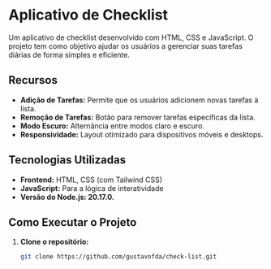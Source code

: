 # Aplicativo de Checklist

Um aplicativo de checklist desenvolvido com HTML, CSS e JavaScript. O projeto tem como objetivo ajudar os usuários a gerenciar suas tarefas diárias de forma simples e eficiente.

## Recursos

- **Adição de Tarefas:** Permite que os usuários adicionem novas tarefas à lista.
- **Remoção de Tarefas:** Botão para remover tarefas específicas da lista.
- **Modo Escuro:** Alternância entre modos claro e escuro.
- **Responsividade:** Layout otimizado para dispositivos móveis e desktops.

## Tecnologias Utilizadas

- **Frontend:** HTML, CSS (com Tailwind CSS)
- **JavaScript:** Para a lógica de interatividade
- **Versão do Node.js: 20.17.0.** 

## Como Executar o Projeto

1. **Clone o repositório:**

   ```bash
   git clone https://github.com/gustavofda/check-list.git
